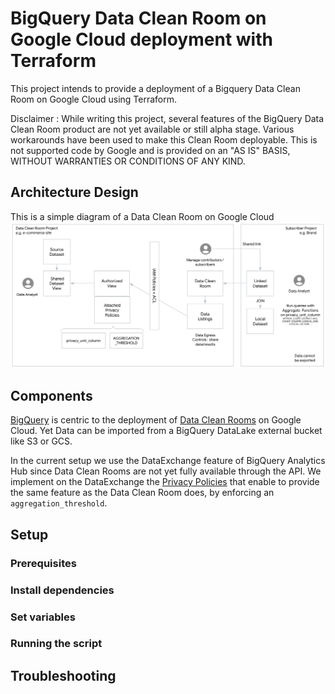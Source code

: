 # BigQuery Data Clean Room on Google Cloud deployment with Terraform
This project intends to provide a deployment of a Bigquery Data Clean Room on Google Cloud using Terraform.

Disclaimer : While writing this project, several features of the BigQuery Data Clean Room product are not yet available or still alpha stage. Various workarounds have been used to make this Clean Room deployable. This is not supported code by Google and is provided on an "AS IS" BASIS, WITHOUT WARRANTIES OR CONDITIONS OF ANY KIND.

## Architecture Design

This is a simple diagram of a Data Clean Room on Google Cloud 
![diagram](./assets/cleanroom_arch.png)

## Components
[BigQuery](https://cloud.google.com/bigquery/docs/introduction) is centric to the deployment of [Data Clean Rooms](https://cloud.google.com/bigquery/docs/data-clean-rooms) on Google Cloud. Yet Data can be imported from a BigQuery DataLake external bucket like S3 or GCS. 

In the current setup we use the DataExchange feature of BigQuery Analytics Hub since Data Clean Rooms are not yet fully available through the API. We implement on the DataExchange the [Privacy Policies](https://cloud.google.com/bigquery/docs/privacy-policies#what_is_a_privacy_policy) that enable to provide the same feature as the Data Clean Room does, by enforcing an `aggregation_threshold`.

## Setup

### Prerequisites

### Install dependencies

### Set variables

### Running the script

## Troubleshooting